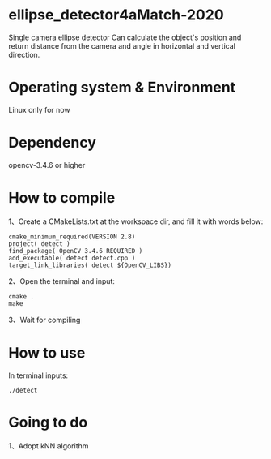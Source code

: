 # ellipse_detector4aMatch-2020
Single camera ellipse detector
Can calculate the object's position and return distance from the camera and angle in horizontal and vertical direction.

# Operating system & Environment
Linux only for now

# Dependency
opencv-3.4.6 or higher

# How to compile
1、Create a CMakeLists.txt at the workspace dir, and fill it with words below:
```
cmake_minimum_required(VERSION 2.8)
project( detect )
find_package( OpenCV 3.4.6 REQUIRED )
add_executable( detect detect.cpp )
target_link_libraries( detect ${OpenCV_LIBS})
```
2、Open the terminal and input:
```
cmake .
make
```
3、Wait for compiling

# How to use
In terminal inputs:
```
./detect
```

# Going to do
1、Adopt kNN algorithm

